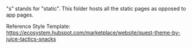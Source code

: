 "s" stands for "static". This folder hosts all the static pages as opposed to
app pages.

Reference Style Template: 
https://ecosystem.hubspot.com/marketplace/website/quest-theme-by-juice-tactics-snacks
